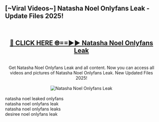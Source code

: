 <h2>[~Viral Videos~] Natasha Noel Onlyfans Leak - Update Files 2025!</h2>
<br>
<div align="center">
<h2><a href="https://betterlinks.top/A2PfLJ" rel="nofollow">🔴 CLICK HERE 🌐==►► Natasha Noel Onlyfans Leak</a></h2>
<br>
Get Natasha Noel Onlyfans Leak and all content. Now you can access all videos and pictures of Natasha Noel Onlyfans Leak. New Updated Files 2025!
<br>
<br>
<a href="https://betterlinks.top/A2PfLJ" rel="nofollow" data-target="animated-image.originalLink"><img src="https://i.ibb.co.com/WyWwxjT/player-gif2.gif" alt="Natasha Noel Onlyfans Leak" style="max-width: 100%; display: inline-block;" data-target="animated-image.originalImage"></a>
</div>
<br>
natasha noel leaked onlyfans<br>
natasha noel onlyfans leak<br>
natasha noel onlyfans leaks<br>
desiree noel onlyfans leak